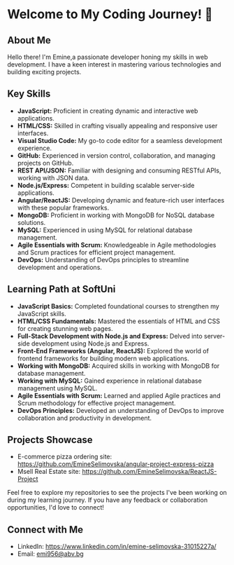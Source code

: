 # Welcome to My Coding Journey! 👋

## About Me

Hello there! I'm Emine,a passionate developer honing my skills in web development. I have a keen interest in mastering various technologies and building exciting projects.

## Key Skills

- **JavaScript:** Proficient in creating dynamic and interactive web applications.
- **HTML/CSS:** Skilled in crafting visually appealing and responsive user interfaces.
- **Visual Studio Code:** My go-to code editor for a seamless development experience.
- **GitHub:** Experienced in version control, collaboration, and managing projects on GitHub.
- **REST API/JSON:** Familiar with designing and consuming RESTful APIs, working with JSON data.
- **Node.js/Express:** Competent in building scalable server-side applications.
- **Angular/ReactJS:** Developing dynamic and feature-rich user interfaces with these popular frameworks.
- **MongoDB:** Proficient in working with MongoDB for NoSQL database solutions.
- **MySQL:** Experienced in using MySQL for relational database management.
- **Agile Essentials with Scrum:** Knowledgeable in Agile methodologies and Scrum practices for efficient project management.
- **DevOps:** Understanding of DevOps principles to streamline development and operations.

## Learning Path at SoftUni

- **JavaScript Basics:** Completed foundational courses to strengthen my JavaScript skills.
- **HTML/CSS Fundamentals:** Mastered the essentials of HTML and CSS for creating stunning web pages.
- **Full-Stack Development with Node.js and Express:** Delved into server-side development using Node.js and Express.
- **Front-End Frameworks (Angular, ReactJS):** Explored the world of frontend frameworks for building modern web applications.
- **Working with MongoDB:** Acquired skills in working with MongoDB for database management.
- **Working with MySQL:** Gained experience in relational database management using MySQL.
- **Agile Essentials with Scrum:** Learned and applied Agile practices and Scrum methodology for effective project management.
- **DevOps Principles:** Developed an understanding of DevOps to improve collaboration and productivity in development.

## Projects Showcase

- E-commerce pizza ordering site: https://github.com/EmineSelimovska/angular-project-express-pizza
- Msell Real Estate site: https://github.com/EmineSelimovska/ReactJS-Project

Feel free to explore my repositories to see the projects I've been working on during my learning journey. If you have any feedback or collaboration opportunities, I'd love to connect!

## Connect with Me

- LinkedIn: https://www.linkedin.com/in/emine-selimovska-31015227a/
- Email: emi956@abv.bg
